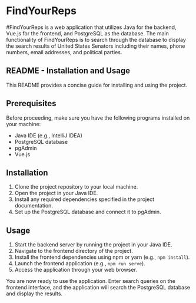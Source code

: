 # FindYourReps

#FindYourReps is a web application that utilizes Java for the backend, Vue.js for the frontend, and PostgreSQL as the database. The main functionality of FindYourReps is to search through the database to display the search results of United States Senators including their names, phone numbers, email addresses, and political parties.

## README - Installation and Usage

This README provides a concise guide for installing and using the project.

## Prerequisites
Before proceeding, make sure you have the following programs installed on your machine:

- Java IDE (e.g., IntelliJ IDEA)
- PostgreSQL database
- pgAdmin
- Vue.js

## Installation
1. Clone the project repository to your local machine.
2. Open the project in your Java IDE.
3. Install any required dependencies specified in the project documentation.
4. Set up the PostgreSQL database and connect it to pgAdmin.

## Usage
1. Start the backend server by running the project in your Java IDE.
2. Navigate to the frontend directory of the project.
3. Install the frontend dependencies using npm or yarn (e.g., `npm install`).
4. Launch the frontend application (e.g., `npm run serve`).
5. Access the application through your web browser.

You are now ready to use the application. Enter search queries on the frontend interface, and the application will search the PostgreSQL database and display the results.